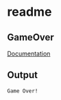 # readme

## GameOver

[Documentation](https://github.com/PiSaucer/book-c-plus-plus/tree/569357054614b69475a73eff46aae33d4998bc5a/docs/Chapter1/GameOver/GameOver3.0)

## Output

```text
Game Over!
```

